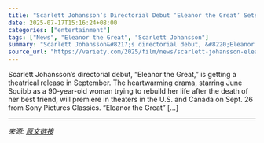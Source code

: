 ```yaml
---
title: "Scarlett Johansson’s Directorial Debut ‘Eleanor the Great’ Sets September Release"
date: 2025-07-17T15:16:24+08:00
categories: ["entertainment"]
tags: ["News", "Eleanor the Great", "Scarlett Johansson"]
summary: "Scarlett Johansson&#8217;s directorial debut, &#8220;Eleanor the Great,&#8221; is getting a theatrical release in September. The heartwarming drama, starring June Squibb as a 90-year-old woman trying "
source_url: "https://variety.com/2025/film/news/scarlett-johansson-eleanor-the-great-september-release-date-1236463772/"
---
```


Scarlett Johansson&#8217;s directorial debut, &#8220;Eleanor the Great,&#8221; is getting a theatrical release in September. The heartwarming drama, starring June Squibb as a 90-year-old woman trying to rebuild her life after the death of her best friend, will premiere in theaters in the U.S. and Canada on Sept. 26 from Sony Pictures Classics. &#8220;Eleanor the Great&#8221; [&#8230;]

---

*来源: [原文链接](https://variety.com/2025/film/news/scarlett-johansson-eleanor-the-great-september-release-date-1236463772/)*

